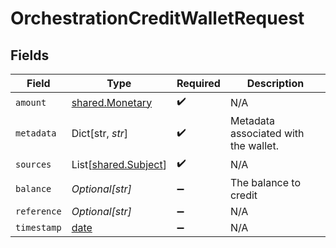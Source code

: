 # OrchestrationCreditWalletRequest


## Fields

| Field                                                                | Type                                                                 | Required                                                             | Description                                                          |
| -------------------------------------------------------------------- | -------------------------------------------------------------------- | -------------------------------------------------------------------- | -------------------------------------------------------------------- |
| `amount`                                                             | [shared.Monetary](../../models/shared/monetary.md)                   | :heavy_check_mark:                                                   | N/A                                                                  |
| `metadata`                                                           | Dict[str, *str*]                                                     | :heavy_check_mark:                                                   | Metadata associated with the wallet.                                 |
| `sources`                                                            | List[[shared.Subject](../../models/shared/subject.md)]               | :heavy_check_mark:                                                   | N/A                                                                  |
| `balance`                                                            | *Optional[str]*                                                      | :heavy_minus_sign:                                                   | The balance to credit                                                |
| `reference`                                                          | *Optional[str]*                                                      | :heavy_minus_sign:                                                   | N/A                                                                  |
| `timestamp`                                                          | [date](https://docs.python.org/3/library/datetime.html#date-objects) | :heavy_minus_sign:                                                   | N/A                                                                  |